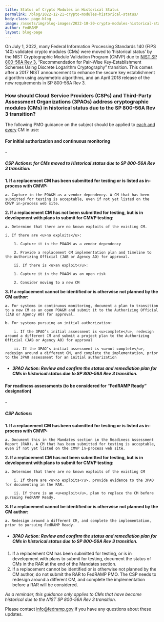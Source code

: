 ```yaml
---
title: Status of Crypto Modules in Historical Status
permalink: /blog/2022-12-21-crypto-modules-historical-status/
body-class: page-blog
image: /assets/img/blog-images/2022-10-20-crypto-modules-historical-status.png
author: FedRAMP
layout: blog-page
---
```

On July 1, 2022, many Federal Information Processing Standards 140 (FIPS 140) validated crypto modules (CMs) were moved to ‘historical status’ by the NIST Cryptographic Module Validation Program (CMVP) due to <a href="https://nvlpubs.nist.gov/nistpubs/SpecialPublications/nist.sp.800-56Ar3.pdf" target="_blank" rel="noopener noreferrer">NIST SP 800-56A Rev 3</a>, “Recommendation for Pair-Wise Key-Establishment Schemes Using Discrete Logarithm Cryptography” transition. This comes after a 2017 NIST announcement to enhance the secure key establishment algorithm using asymmetric algorithms, and an April 2018 release of the new requirements in SP 800-56A Rev 3.

<h3>How should Cloud Service Providers (CSPs) and Third-Party Assessment Organizations (3PAOs) address cryptographic modules (CMs) in historical status due to the SP 800-56A Rev 3 transition?</h3>

The following PMO guidance on the subject should be applied to <u>each and every</u> CM in use:
<h4>For initial authorization and continuous monitoring</h4> 
- <h5>CSP Actions: for CMs moved to Historical status due to SP 800-56A Rev 3 transition:</h5>
<b>1. If a replacement CM has been submitted for testing or is listed as in-process with CMVP:</b>

    a. Capture in the POA&M as a vendor dependency. A CM that has been submitted for testing is acceptable, even if not yet listed on the CMVP in-process web site.
    
<b>2. If a replacement CM has not been submitted for testing, but is in development with plans to submit for CMVP testing:</b>

    a. Determine that there are no known exploits of the existing CM.
    
    i. If there are <u>no exploits</u>:
    
        1. Capture it in the POA&M as a vendor dependency
        
        2. Provide a replacement CM implementation plan and timeline to the Authorizing Official (JAB or Agency AO) for approval.
        
        ii. If there is <u>an exploit</u>:
        
        1. Capture it in the POA&M as an open risk
        
        2. Consider moving to a new CM
        
<b>3. If a replacement cannot be identified or is otherwise not planned by the CM author:</b>

    a. For systems in continuous monitoring, document a plan to transition to a new CM as an open POA&M and submit it to the Authorizing Official (JAB or Agency AO) for approval.
    
    b. For systems pursuing an initial authorization:
    
        i. If the 3PAO’s initial assessment is <u>complete</u>, redesign around a different CM and submit a project plan to the Authorizing Official (JAB or Agency AO) for approval
        
        ii. If the 3PAO’s initial assessment is <u>not complete</u>, redesign around a different CM, and complete the implementation, prior to the 3PAO assessment for an initial authorization

- <h5>3PAO Action: Review and confirm the status and remediation plan for CMs in historical status due to SP 800-56A Rev 3 transition.</h5>
<h4>For readiness assessments (to be considered for “FedRAMP Ready” designation)</h4> 
- <h5>CSP Actions:</h5>
<b>1. If a replacement CM has been submitted for testing or is listed as in-process with CMVP:</b>

    a. Document this in the Mandates section in the Readiness Assessment Report (RAR). A CM that has been submitted for testing is acceptable, even if not yet listed on the CMVP in-process web site.
    
<b>2. If a replacement CM has not been submitted for testing, but is in development with plans to submit for CMVP testing:</b> 

    a. Determine that there are no known exploits of the existing CM
    
        i. If there are <u>no exploits</u>, provide evidence to the 3PAO for documenting in the RAR.
        
        ii. If there is an <u>exploit</u>, plan to replace the CM before pursuing FedRAMP Ready. 
        
<b>3. If a replacement cannot be identified or is otherwise not planned by the CM author:</b>

    a. Redesign around a different CM, and complete the implementation, prior to pursuing FedRAMP Ready.
    
- <h5>3PAO Action: Review and confirm the status and remediation plan for CMs in historical status due to SP 800-56A Rev 3 transition.</h5>
1. If a replacement CM has been submitted for testing, or is in development with plans to submit for testing, document the status of CMs in the RAR at the end of the Mandates section.
2. If a replacement cannot be identified or is otherwise not planned by the CM author, do not submit the RAR to FedRAMP PMO. The CSP needs to redesign around a different CM, and complete the implementation before a RAR will be considered.

*As a reminder, this guidance only applies to CMs that have become historical due to the NIST SP‌‌ 800-56A Rev 3 transition.*

Please contact <a href="mailto:info@fedramp.gov">info@fedramp.gov</a> if you have any questions about these updates.
